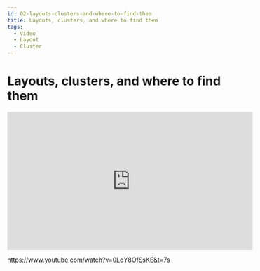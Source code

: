 ```yaml
---
id: 02-layouts-clusters-and-where-to-find-them
title: Layouts, clusters, and where to find them
tags:
  - Video
  - Layout
  - Cluster
---
```



# Layouts, clusters, and where to find them
<iframe width="560" height="315" src="https://www.youtube.com/embed/0LqY8OfSsKE" title="YouTube video player" frameborder="0" allow="accelerometer; autoplay; clipboard-write; encrypted-media; gyroscope; picture-in-picture" allowfullscreen></iframe>

https://www.youtube.com/watch?v=0LqY8OfSsKE&t=7s